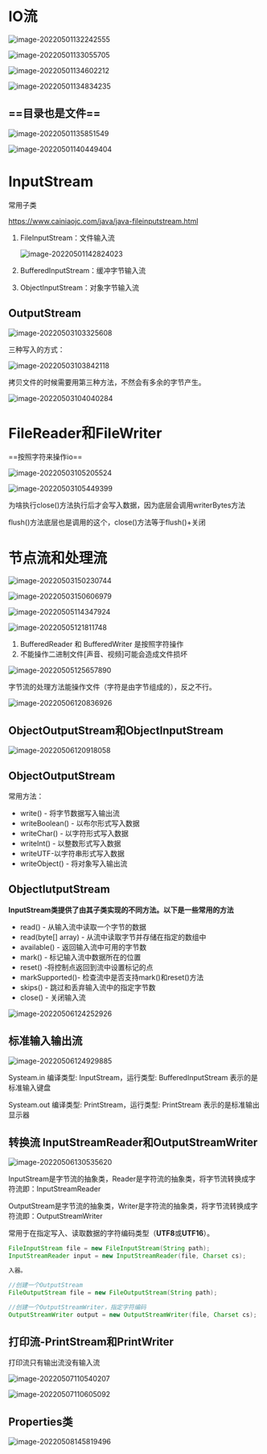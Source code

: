 



# IO流

![image-20220501132242555](IO流.assets/image-20220501132242555-16513825635441.png)

![image-20220501133055705](IO流.assets/image-20220501133055705-16513830570982.png)

![image-20220501134602212](IO流.assets/image-20220501134602212-16513839634023.png)

![image-20220501134834235](IO流.assets/image-20220501134834235-16513841152124.png)

## ==**目录也是文件**==

![image-20220501135851549](IO流.assets/image-20220501135851549-16513847325085.png)

![image-20220501140449404](IO流.assets/image-20220501140449404-16513850901386.png)

# InputStream

常用子类

https://www.cainiaojc.com/java/java-fileinputstream.html

1. FileInputStream：文件输入流

   ![image-20220501142824023](IO流.assets/image-20220501142824023.png)

   

2. BufferedInputStream：缓冲字节输入流

3. ObjectInputStream：对象字节输入流

## OutputStream

![image-20220503103325608](IO流.assets/image-20220503103325608-16515452064878.png)



三种写入的方式：

![image-20220503103842118](IO流.assets/image-20220503103842118-16515455230519.png)

拷贝文件的时候需要用第三种方法，不然会有多余的字节产生。

![image-20220503104040284](IO流.assets/image-20220503104040284-165154564127710.png)



# FileReader和FileWriter

==按照字符来操作io==

![image-20220503105205524](IO流.assets/image-20220503105205524-165154632652911.png)



![image-20220503105449399](IO流.assets/image-20220503105449399-165154649057712.png)

为啥执行close()方法执行后才会写入数据，因为底层会调用writerBytes方法

flush()方法底层也是调用的这个，close()方法等于flush()+关闭

# 节点流和处理流

![image-20220503150230744](IO流.assets/image-20220503150230744-165156135179413.png)

![image-20220503150606979](IO流.assets/image-20220503150606979-165156156774714.png)

![image-20220505114347924](IO流.assets/image-20220505114347924-16517222289491.png)

![image-20220505121811748](IO流.assets/image-20220505121811748-16517242926402.png)

1. BufferedReader 和 BufferedWriter 是按照字符操作
2. 不能操作二进制文件[声音、视频]可能会造成文件损坏

![image-20220505125657890](IO流.assets/image-20220505125657890-16517266195403.png)

字节流的处理方法能操作文件（字符是由字节组成的），反之不行。

![image-20220506120836926](IO流.assets/image-20220506120836926-16518101186435.png)



## ObjectOutputStream和ObjectInputStream

![image-20220506120918058](IO流.assets/image-20220506120918058-16518101591336.png)

## ObjectOutputStream

常用方法：

- write() - 将字节数据写入输出流
- writeBoolean() - 以布尔形式写入数据
- writeChar() - 以字符形式写入数据
- writeInt() - 以整数形式写入数据
- writeUTF-以字符串形式写入数据
- writeObject() - 将对象写入输出流

## ObjectIutputStream

**InputStream类提供了由其子类实现的不同方法。以下是一些常用的方法**

- read() - 从输入流中读取一个字节的数据
- read(byte[] array) - 从流中读取字节并存储在指定的数组中
- available() - 返回输入流中可用的字节数
- mark() - 标记输入流中数据所在的位置
- reset() -将控制点返回到流中设置标记的点
- markSupported()- 检查流中是否支持mark()和reset()方法
- skips() - 跳过和丢弃输入流中的指定字节数
- close() - 关闭输入流

![image-20220506124252926](IO流.assets/image-20220506124252926-16518121741317.png)

## 标准输入输出流

![image-20220506124929885](IO流.assets/image-20220506124929885-16518125707818.png)

Systeam.in 编译类型: InputStream，运行类型: BufferedInputStream 表示的是标准输入键盘

Systeam.out 编译类型: PrintStream，运行类型: PrintStream 表示的是标准输出 显示器

## 转换流 InputStreamReader和OutputStreamWriter

![image-20220506130535620](IO流.assets/image-20220506130535620-16518135366489.png)

InputStream是字节流的抽象类，Reader是字符流的抽象类，将字节流转换成字符流即：InputStreamReader

OutputStream是字节流的抽象类，Writer是字符流的抽象类，将字节流转换成字符流即：OutputStreamWriter

常用于在指定写入、读取数据的字符编码类型（**UTF8**或**UTF16**）。

```java
FileInputStream file = new FileInputStream(String path);
InputStreamReader input = new InputStreamReader(file, Charset cs);

入器。

//创建一个OutputStream
FileOutputStream file = new FileOutputStream(String path);

//创建一个OutputStreamWriter，指定字符编码
OutputStreamWriter output = new OutputStreamWriter(file, Charset cs);
```

## 打印流-PrintStream和PrintWriter

打印流只有输出流没有输入流

![image-20220507110540207](IO流.assets/image-20220507110540207-165189274130610.png)

![image-20220507110605092](IO流.assets/image-20220507110605092-165189276586111.png)

## Properties类





![image-20220508145819496](IO流.assets/image-20220508145819496-165199310093512.png)